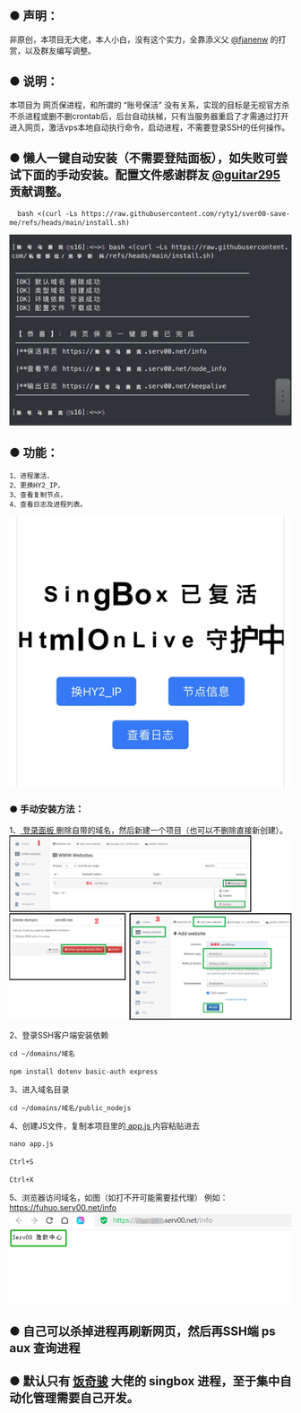   ##  ● 声明：
非原创，本项目无大佬，本人小白，没有这个实力，全靠添义父 [@fjanenw](https://github.com/Qwsudo) 的打赏，以及群友编写调整。

  ##  ● 说明：
本项目为 网页保进程，和所谓的 “账号保活” 没有关系，实现的目标是无视官方杀不杀进程或删不删crontab后，后台自动扶梯，只有当服务器重启了才需通过打开进入网页，激活vps本地自动执行命令，启动进程，不需要登录SSH的任何操作。
  
  ##  ● 懒人一键自动安装（不需要登陆面板），如失败可尝试下面的手动安装。配置文件感谢群友 [@guitar295](https://t.me/guitar295) 贡献调整。
      bash <(curl -Ls https://raw.githubusercontent.com/ryty1/sver00-save-me/refs/heads/main/install.sh)

![Image Description](https://github.com/ryty1/alist-log/blob/main/github_images/0.jpg?raw=true)

  ##  ● 功能：
    1、进程激活，
    2、更换HY2_IP，
    3、查看复制节点，
    4、查看日志及进程列表。
![Image Description](https://raw.githubusercontent.com/ryty1/alist-log/refs/heads/main/github_images/4.jpg?raw=true)
  ### ● 手动安装方法：
1、[ 登录面板 ](https://panel.serv00.com) 删除自带的域名，然后新建一个项目（也可以不删除直接新创建）。
![Image Description](https://github.com/ryty1/alist-log/blob/main/github_images/1.png?raw=true)
       
2、登录SSH客户端安装依赖

    cd ~/domains/域名

    npm install dotenv basic-auth express

3、进入域名目录

    cd ~/domains/域名/public_nodejs
       
4、创建JS文件，复制本项目里的[ app.js ](https://github.com/ryty1/sver00-keeps-alive/blob/main/app.js)内容粘贴进去
        
    nano app.js

    Ctrl+S

    Ctrl+X

5、浏览器访问域名，如图（如打不开可能需要挂代理）
        例如：https://fuhuo.serv00.net/info
![Image Description](https://github.com/ryty1/alist-log/blob/main/github_images/3.png?raw=true)

  ## ● 自己可以杀掉进程再刷新网页，然后再SSH端 ps aux 查询进程
  
  ## ● 默认只有 [饭奇骏](https://github.com/frankiejun/serv00-play) 大佬的 singbox 进程，至于集中自动化管理需要自己开发。
        
